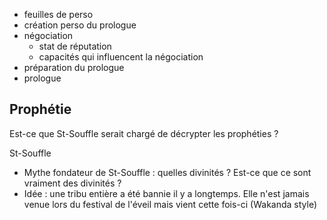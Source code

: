 - feuilles de perso 
- création perso du prologue
- négociation 
	- stat de réputation
	- capacités qui influencent la négociation 
- préparation du prologue
- prologue
## Prophétie


Est-ce que St-Souffle serait chargé de décrypter les prophéties ?

St-Souffle 
- Mythe fondateur de St-Souffle : quelles divinités ? Est-ce que ce sont vraiment des divinités ?
- Idée : une tribu entière a été bannie il y a longtemps. Elle n'est jamais venue lors du festival de l'éveil mais vient cette fois-ci (Wakanda style)
